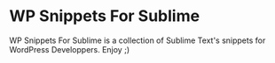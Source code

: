 WP Snippets For Sublime
=======================

WP Snippets For Sublime is a collection of Sublime Text's snippets for WordPress Developpers. Enjoy ;)